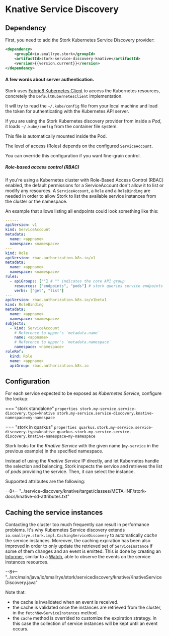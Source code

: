 # Knative Service Discovery



## Dependency

First, you need to add the Stork Kubernetes Service Discovery provider:

```xml
<dependency>
    <groupId>io.smallrye.stork</groupId>
    <artifactId>stork-service-discovery-knative</artifactId>
    <version>{{version.current}}</version>
</dependency>
```

#### A few words about server authentication. 
Stork uses [Fabric8 Kubernetes Client](https://github.com/fabric8io/kubernetes-client#readme) to access the Kubernetes resources, concretely the `DefaultKubernetesClient` implementation. 

It will try to read the `~/.kube/config` file from your local machine and load the token for authenticating with the Kubernetes API server.

If you are using the Stork Kubernetes discovery provider from inside a _Pod_, it loads `~/.kube/config` from the container file system.

This file is automatically mounted inside the Pod.

The level of access (Roles) depends on the configured `ServiceAccount`.

You can override this configuration if you want fine-grain control.

##### Role-based access control (RBAC)
If you're using a Kubernetes cluster with Role-Based Access Control (RBAC) enabled, the default permissions for a ServiceAccount don't allow it to list or modify any resources. 
A `ServiceAccount`, a `Role` and a `RoleBinding` are needed in order to allow Stork to list the available service instances from the cluster or the namespace. 

An example that allows listing all endpoints could look something like this:

```yaml
------
apiVersion: v1
kind: ServiceAccount
metadata:
  name: <appname>
  namespace: <namespace>
---
kind: Role
apiVersion: rbac.authorization.k8s.io/v1
metadata:
  name: <appname>
  namespace: <namespace>
rules:
  - apiGroups: [""] # "" indicates the core API group
    resources: ["endpoints", "pods"] # stork queries service endpoints and pods
    verbs: ["get", "list"]
---
apiVersion: rbac.authorization.k8s.io/v1beta1
kind: RoleBinding
metadata:
  name: <appname>
  namespace: <namespace>
subjects:
  - kind: ServiceAccount
    # Reference to upper's `metadata.name`
    name: <appname>
    # Reference to upper's `metadata.namespace`
    namespace: <namespace>
roleRef:
  kind: Role
  name: <appname>
  apiGroup: rbac.authorization.k8s.io
```

## Configuration

For each service expected to be exposed as _Kubernetes Service_, configure the lookup:

=== "stork standalone"
    ```properties
    stork.my-service.service-discovery.type=knative
    stork.my-service.service-discovery.knative-namespace=my-namespace
    ```

=== "stork in quarkus"
    ```properties
    quarkus.stork.my-service.service-discovery.type=knative
    quarkus.stork.my-service.service-discovery.knative-namespace=my-namespace
    ```


Stork looks for the _Knative Service_ with the given name (`my-service` in the previous example) in the specified namespace.

Instead of using the _Knative Service_ IP directly, and let Kubernetes handle the selection and balancing, Stork inspects the service and retrieves the list of _pods_ providing the service.
Then, it can select the instance.

Supported attributes are the following:

--8<-- "../service-discovery/knative/target/classes/META-INF/stork-docs/knative-sd-attributes.txt"


## Caching the service instances

Contacting the cluster too much frequently can result in performance problems. It's why Kubernetes Service discovery extends `io.smallrye.stork.impl.CachingServiceDiscovery` to automatically _cache_ the service instances.
Moreover, the caching expiration has been also improved in order to only update the retrieved set of `ServiceInstance` if some of them changes and an event is emitted. 
This is done by creating an [Informer](https://www.javadoc.io/static/io.fabric8/kubernetes-client-api/6.1.1/io/fabric8/kubernetes/client/informers/SharedIndexInformer.html), similar to a [Watch](https://www.javadoc.io/static/io.fabric8/kubernetes-client-api/6.1.1/io/fabric8/kubernetes/client/Watch.html),  able to observe the events on the service instances resources. 

--8<-- "../src/main/java/io/smallrye/stork/servicediscovery/knative/KnativeServiceDiscovery.java"

Note that: 
 - the cache is invalidated when an event is received. 
 - the cache is validated once the instances are retrieved from the cluster, in the `fetchNewServiceInstances` method.
 - the `cache` method is overrided to customize the expiration strategy. In this case the collection of service instances will be kept until an event occurs.


